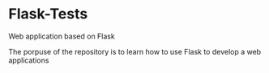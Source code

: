 # Flask-Tests
Web application based on Flask 

The porpuse of the repository is to learn how to use Flask to develop a web applications
